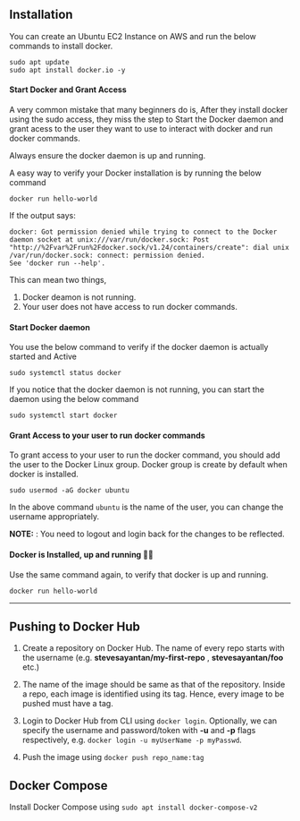 ## Installation
You can create an Ubuntu EC2 Instance on AWS and run the below commands to install docker.

```
sudo apt update
sudo apt install docker.io -y
```


#### Start Docker and Grant Access

A very common mistake that many beginners do is, After they install docker using the sudo access, they miss the step to Start the Docker daemon and grant acess to the user they want to use to interact with docker and run docker commands.

Always ensure the docker daemon is up and running.

A easy way to verify your Docker installation is by running the below command

```
docker run hello-world
```

If the output says:

```
docker: Got permission denied while trying to connect to the Docker daemon socket at unix:///var/run/docker.sock: Post "http://%2Fvar%2Frun%2Fdocker.sock/v1.24/containers/create": dial unix /var/run/docker.sock: connect: permission denied.
See 'docker run --help'.
```

This can mean two things, 
1. Docker deamon is not running.
2. Your user does not have access to run docker commands.


#### Start Docker daemon

You use the below command to verify if the docker daemon is actually started and Active

```
sudo systemctl status docker
```

If you notice that the docker daemon is not running, you can start the daemon using the below command

```
sudo systemctl start docker
```


#### Grant Access to your user to run docker commands

To grant access to your user to run the docker command, you should add the user to the Docker Linux group. Docker group is create by default when docker is installed.

```
sudo usermod -aG docker ubuntu
```

In the above command `ubuntu` is the name of the user, you can change the username appropriately.

**NOTE:** : You need to logout and login back for the changes to be reflected.

#### Docker is Installed, up and running 🥳🥳

Use the same command again, to verify that docker is up and running.

```
docker run hello-world
```
<hr>

## Pushing to Docker Hub

1. Create a repository on Docker Hub. The name of every repo starts with the username (e.g. **stevesayantan/my-first-repo** , **stevesayantan/foo** etc.)

1. The name of the image should be same as that of the repository. Inside a repo, each image is identified using its tag. Hence, every image to be pushed must have a tag.

1. Login to Docker Hub from CLI using `docker login`. Optionally, we can specify the username and password/token with **-u** and **-p** flags respectively, e.g. `docker login -u myUserName -p myPasswd`.

1. Push the image using `docker push repo_name:tag`

## Docker Compose
Install Docker Compose using `sudo apt install docker-compose-v2`